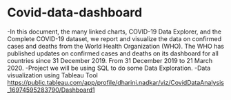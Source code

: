 # Covid-data-dashboard
-In this document, the many linked charts, COVID-19 Data Explorer, and the Complete COVID-19 dataset, we report and visualize the data on confirmed cases and deaths from the World Health Organization (WHO).
The WHO has published updates on confirmed cases and deaths on its dashboard for all countries since 31 December 2019. From 31 December 2019 to 21 March 2020.
-Project we will be using SQL to do some Data Exploration.
-Data visualization using Tableau Tool
https://public.tableau.com/app/profile/dharini.nadkar/viz/CovidDataAnalysis_16974595283790/Dashboard1
